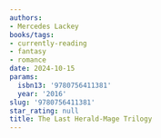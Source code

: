 ```yaml
---
authors:
- Mercedes Lackey
books/tags:
- currently-reading
- fantasy
- romance
date: 2024-10-15
params:
  isbn13: '9780756411381'
  year: '2016'
slug: '9780756411381'
star_rating: null
title: The Last Herald-Mage Trilogy
---
```



<!--more-->